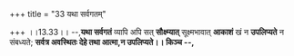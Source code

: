 +++
title = "33 यथा सर्वगतम्"

+++
।।13.33।। --,**यथा सर्वगतं** व्यापि अपि सत् **सौक्ष्म्यात्**
सूक्ष्मभावात् **आकाशं** खं न **उपलिप्यते** न संबध्यते; **सर्वत्र
अवस्थितः देहे तथा आत्मा,**न उपलिप्यते**।। किञ्च --,**
